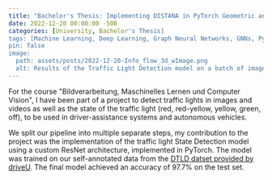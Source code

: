 ```yaml
---
title: "Bachelor's Thesis: Implementing DISTANA in PyTorch Geometric and Deep Graph Library"
date: 2022-12-20 00:00:00 -500
categories: [University, Bachelor's Thesis]
tags: [Machine Learning, Deep Learning, Graph Neural Networks, GNNs, Python, PyTorch]
pin: false
image:
  path: assets/posts/2022-12-20-Info_flow_3d_wImage.png
  alt: Results of the Traffic Light Detection model on a batch of images.
---
```



For the course "Bildverarbeitung, Maschinelles Lernen und Computer Vision", I have been part of a project to detect traffic lights in images and videos as well as the state of the traffic light (red, red-yellow, yellow, green, off), to be used in driver-assistance systems and autonomous vehicles. 

We split our pipeline into multiple separate steps, my contribution to the project was the implementation of the traffic light State Detection model using a custom ResNet architecture, implemented in PyTorch. The model was trained on our self-annotated data from the [DTLD datset provided by driveU](http://www.traffic-light-data.com). The final model achieved an accuracy of 97.7% on the test set.